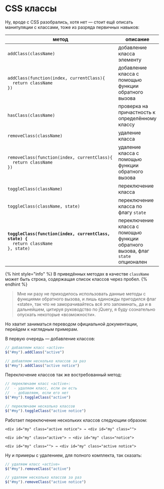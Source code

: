 # CSS классы

Ну, вроде с CSS разобрались, хотя нет — стоит ещё описать манипуляции с классами, тоже из разряда первичных навыков:

<table data-header-hidden><thead><tr><th width="413">метод</th><th>описание</th></tr></thead><tbody><tr><td><pre class="language-javascript"><code class="lang-javascript">addClass(className)
</code></pre></td><td>добавление класса элементу</td></tr><tr><td><pre class="language-javascript"><code class="lang-javascript">addClass(function(index, currentClass){
  return className
})
</code></pre></td><td>добавление класса с помощью функции обратного вызова</td></tr><tr><td><pre class="language-javascript"><code class="lang-javascript">hasClass(className)
</code></pre></td><td>проверка на причастность к определённому классу</td></tr><tr><td><pre class="language-javascript"><code class="lang-javascript">removeClass(className)
</code></pre></td><td>удаление класса</td></tr><tr><td><pre class="language-javascript"><code class="lang-javascript">removeClass(function(index, currentClass){
  return className
})
</code></pre></td><td>удаление класса с помощью функции обратного вызова</td></tr><tr><td><pre class="language-javascript"><code class="lang-javascript">toggleClass(className)
</code></pre></td><td>переключение класса</td></tr><tr><td><pre class="language-javascript"><code class="lang-javascript">toggleClass(className, state)
</code></pre></td><td>переключение класса по флагу <code>state</code></td></tr><tr><td><pre class="language-javascript"><code class="lang-javascript"><strong>toggleClass(function(index, currentClass, state) {
</strong>  return className
}, state)
</code></pre></td><td>переключение класса с помощью функции обратного вызова, флаг <code>state</code> опционален</td></tr></tbody></table>

{% hint style="info" %}
В приведённых методах в качестве `className` может быть строка, содержащая список классов через пробел.
{% endhint %}

> Мне ни разу не приходилось использовать данные методы с функциями обратного вызова, и лишь единожды пригодился флаг «state», так что не заморачивайтесь всё это запоминать, да и в дальнейшем, цитируя руководство по jQuery, я буду сознательно опускать некоторые «возможности».

Но хватит заниматься переводом официальной документации, перейдем к наглядным примерам.

В первую очередь — добавление классов:

```javascript
// добавляем класс «active»
$("#my").addClass("active")

// добавляем несколько классов за раз
$("#my").addClass("active notice")
```

Переключение классов так же востребованный метод:

```javascript
// переключаем класс «active»:
//  - удаляем класс, если он есть
//  - добавляем, если его нет
$("#my").toggleClass("active")

// переключаем несколько классов
$("#my").toggleClass("active notice")
```

Работает переключение нескольких классов следующим образом:

```markup
<div id="my" class="active notice"> → <div id="my" class="">

<div id="my" class="active"> → <div id="my" class="notice">

<div id="my" class=""> → <div id="my" class="active notice">
```

Ну и примеры с удалением, для полного комплекта, так сказать:

```javascript
// удаляем класс «active»
$("#my").removeClass("active") 

// удаляем несколько классов за раз
$("#my").removeClass("active notice")
```
